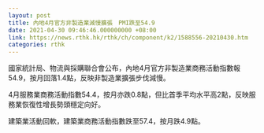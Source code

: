 ```yaml
---
layout: post
title: 內地4月官方非製造業減慢擴張　PMI跌至54.9
date: 2021-04-30 09:46:46.000000000 +08:00
link: https://news.rthk.hk/rthk/ch/component/k2/1588556-20210430.htm
categories: rthk
---
```


國家統計局、物流與採購聯合會公布，內地4月官方非製造業商務活動指數報54.9，按月回落1.4點，反映非製造業擴張步伐減慢。

4月服務業商務活動指數54.4，按月亦跌0.8點，但比首季平均水平高2點，反映服務業恢復性增長勢頭穩定向好。

建築業活動回軟，建築業商務活動指數跌至57.4，按月跌4.9點。

